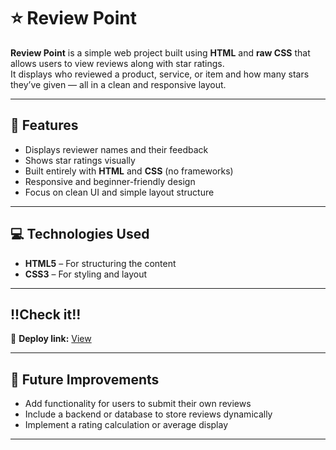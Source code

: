# ⭐ Review Point

**Review Point** is a simple web project built using **HTML** and **raw CSS** that allows users to view reviews along with star ratings.  
It displays who reviewed a product, service, or item and how many stars they’ve given — all in a clean and responsive layout.

---

## 🔹 Features
- Displays reviewer names and their feedback  
- Shows star ratings visually  
- Built entirely with **HTML** and **CSS** (no frameworks)  
- Responsive and beginner-friendly design  
- Focus on clean UI and simple layout structure  

---

## 💻 Technologies Used
- **HTML5** – For structuring the content  
- **CSS3** – For styling and layout  

---

## !!Check it!! 
🔗 **Deploy link:** [View](https://akibhasanniloy.github.io/review-point-using-html_css/)

---

## 🔧 Future Improvements
- Add functionality for users to submit their own reviews  
- Include a backend or database to store reviews dynamically  
- Implement a rating calculation or average display  

---
